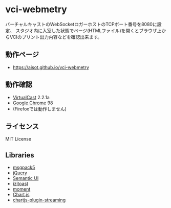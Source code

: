 # vci-webmetry

バーチャルキャストのWebSocketロガーホストのTCPポート番号を8080に設定、
スタジオ内に入室した状態でページ(HTMLファイル)を開くとブラウザ上からVCIのプリント出力内容などを確認出来ます。

## 動作ページ
* https://aisot.github.io/vci-webmetry

## 動作確認
* [VirtualCast](https://store.steampowered.com/app/947890/VirtualCast/) 2.2.1a
* [Google Chrome](https://www.google.co.jp/chrome/) 98
* (Firefoxでは動作しません)

## ライセンス
MIT License

## Libraries
- [msgpack5](https://github.com/mcollina/msgpack5)
- [jQuery](https://jquery.com/)
- [Semantic UI](https://semantic-ui.com/)
- [izitoast](https://izitoast.marcelodolza.com/)
- [moment](https://momentjs.com/)
- [Chart.js](https://www.chartjs.org/)
- [chartjs-plugin-streaming](https://nagix.github.io/chartjs-plugin-streaming/)
